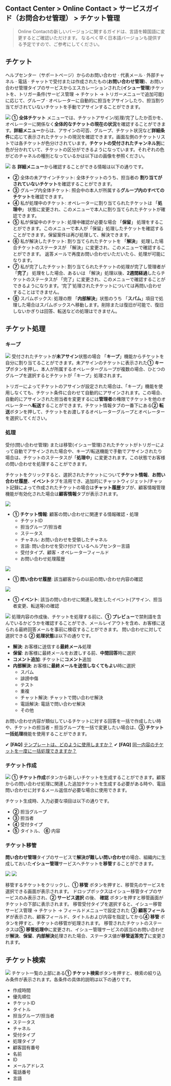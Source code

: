 ## Contact Center > Online Contact > サービスガイド（お問合わせ管理） > チケット管理

> Online Contactの新しいバージョンに関するガイドは、言語を韓国語に変更するとご確認いただけます。
> なるべく早く日本語バージョンも提供する予定ですので、ご参考にしてください。

## チケット
ヘルプセンター（サポートページ）からのお問い合わせ · 代表メール · 外部チャネル · 電話 · チャットで受付または作成されたもの(**お問い合わせ管理**)、お問い合わせ管理タイプのサービスからエスカレーションされた(**イシュー管理**)チケットを、トリガー条件(サービス管理 → チケット → トリガーメニューで追加可能)に応じて、グループ · オペレーターに自動的に担当をアサインしたり、担当割り当てがされていないチケットを手動でアサインすることができます。

![](http://static.toastoven.net/prod_contact_center/ja/4.1.1-(1)_ja.png)
**① 全体チケット** メニューでは、チケットアサイン/処理/完了したか否かを、オペレーターに関係なく**全体的なチケットの現在の状況**を確認することができます。**詳細メニュー**からは、アサインの可否、グループ、チケット状況など**詳細条件**に応じて表示されたチケットの現況を確認できます。画面左側のチケットリストでは各チケットが色分けされています。**チケットの受付されたチャンネル別**に色が分かれていて、チケットの区分ができるようになっています。それぞれの色がどのチャネルの種別となっているかは以下はの画像を参照ください。

![](http://static.toastoven.net/prod_contact_center/4.1.1-(1)a_2_ja.png)
各 **詳細メニュー**から確認することができる情報は以下の通りです。

-	**②** 全体の未アサインチケット: 全体チケットのうち、担当者の **割り当てがされていないチケット**を確認することができます。
-	**③** グループ内全体チケット: 照会中の本人が所属する**グループ内のすべてのチケット**を確認できます。
-	**④** 私が処理中のチケット: オペレーターに割り当てられたチケットは  「**処理中**」 状態に変更され、このメニューで本人に割り当てられたチケットが確認できます。
-	**⑤** 私が保留中のチケット: 処理中確認が必要な場合 「**保留**」 処理をすることができます。このメニューで本人が「保留」処理したチケットを確認することができます。保留案件は再び処理して、解決できます。
-	**⑥** 私が解決したチケット: 割り当てられたチケットを 「**解決**」 処理した場合チケットのステータスが 「解決」に変更され、このメニューで確認することができます。 返答メールで再度お問い合わせいただいたら、処理が可能になります。
-	**⑦** 私が完了したチケット: 割り当てられたチケットの処理が完了し管理者が 「**完了**」 処理をした場合、あるいは 「解決」処理以後、**2週間経過**したらチケットのステータスが 「完了」に変更され、このメニューで確認することができるようになります。‘完了’処理されたチケットについては再問い合わせすることはできません。
-	**⑧** スパムボックス: 処理の際 「**内部解決**」状態のうち 「**スパム**」項目で処理した場合はスパムボックスへ移動します。削除または復旧が可能で、復旧しないかぎりは回答、転送などの処理はできません。

## チケット処理
### キープ
![](http://static.toastoven.net/prod_contact_center/ja/4.1.2-(1)_ja.png)
受付されたチケットが**未アサイン**状態の場合 「**キープ**」機能からチケットを自分に割り当てることができます。未アサインのチケットに表示された**① キープ**ボタンを押し、本人が所属するオペレーターグループが複数の場合、ひとつのグループを選択するとチケットが「キープ」処理されます。

トリガーによってチケットのアサインが設定された場合は、「キープ」機能を使用しなくても、チケット条件に合わせて自動的にアサインされます。この場合、自動的にアサインされた担当者を変更するには**管理者**の権限でチケットを他のオペレーターへ**転送**することができます。チケット情報タブの一番下にある**② 転送**ボタンを押して、チケットをお渡しするオペレーターグループとオペレーターを選択してください。

### 処理
受付(問い合わせ管理) または移管(イシュー管理)されたチケットがトリガーによって自動でアサインされた場合や、キープ/転送機能で手動でアサインされたり場合は、チケットのステータスが「**処理中**」に変更されます。この状態でお客様の問い合わせを処理することができます。

チケットをクリックすると、選択されたチケットについて**チケット情報**、**お問い合わせ履歴**、**イベント**タブを活用でき、追加的にチャットウィジェット/チャット記録によって作成されたチケットの場合は**チャット履歴**タブが、顧客情報管理機能が有効化された場合は**顧客情報**タブが表示されます。

![](http://static.toastoven.net/prod_contact_center/4.1.2-(2)_3_ja.png)

- **① チケット情報**: 顧客の問い合わせに関連する情報確認・処理
  - チケットID
  - 担当グループ/担当者
  - ステータス
  - チャネル: お問い合わせを受領したチャネル
  - 言語: 問い合わせを受け付けているヘルプセンター言語
  - 受付タイプ、顧客・オペレーターフィールド
  - お問い合わせ処理履歴

![](http://static.toastoven.net/prod_contact_center/ja/4.1.2-(3)_ja.png)

-	**① 問い合わせ履歴**: 該当顧客からの以前の問い合わせ内容の確認

![](http://static.toastoven.net/prod_contact_center/ja/4.1.2-(4)_ja.png)

-	**① イベント**: 該当の問い合わせに関連し発生したイベント(アサイン、担当者変更、転送等)の確認

![](http://static.toastoven.net/prod_contact_center/4.1.2-(5)_1_ja.png)
処理内容の作成後、チケットを処理する前に、**① プレビュー**で禁則語を含んでいるかどうかを確認することができ、メールレイアウトを含め、お客様に送られる最終回答メールを事前に検収することができます。
問い合わせに対して選択できる **② 処理状態**は以下の通りです。

- **解決**: お客様に送信する**最終メール**処理
- **保留**: お客様に最終メールをお渡しする前、**中間回答**時に選択
- **コメント追加**: チケットに**コメント**追加
- **内部解決**: お客様に**最終メールを送信しなくてもよい**時に選択
    - スパム
    - 誹謗中傷
    - テスト
    - 重複
    - チャット解決: チャットで問い合わせ解決
    - 電話解決: 電話で問い合わせ解決
    - その他
  
お問い合わせ内容が類似しているチケットに対する回答を一括で作成したい時や、チケットの担当者・担当グループを一括で変更したい場合は、**③ チケット一括処理**機能を使用することができます。

✔ **\[FAQ]** [テンプレートは、どのように使用しますか？](https://nhn-contact.oc.toast.com/ocjp/hc/article/76/)
✔ **\[FAQ]** [同一内容のチケットを一度に一括処理できますか？](https://nhn-contact.oc.toast.com/ocjp/hc/article/75/)

### チケット作成
![](http://static.toastoven.net/prod_contact_center/4.1.2-(6)_1_ja.png)
**① チケット作成**ボタンから新しいチケットを生成することができます。顧客からの問い合わせ処理に関連した追加チケットを生成する必要がある時や、電話問い合わせに対するメール返信が必要な場合に使用できます。

チケット生成時、入力必要な項目は以下の通りです。

-	**②** 担当グループ
-	**③** 担当者
-	**④** 受付タイプ
-	**⑤** タイトル、 **⑥** 内容

### チケット移管
**問い合わせ管理**タイプのサービスで**解決が難しい問い合わせ**の場合、組織内に生成しておいた**イシュー管理**サービスへチケットを**移管**することができます。

![](http://static.toastoven.net/prod_contact_center/ja/4.1.2-(7)_ja.png)
![](http://static.toastoven.net/prod_contact_center/ja/4.1.2-(8)_ja.png)

移管するチケットをクリックし、**① 移管** ボタンを押すと、移管先のサービスを選択できる画面が表示されます。
ドロップボックスはイシュー移管タイプのサービスのみ表示され、**② サービス選択** の後、 **確認** ボタンを押すと移管画面がチケットの下部に表示されます。
移管受付タイプを選択すると、イシュー移管サービス管理 → チケット → フィールドメニューで設定された **③ 顧客フィールド**が表示され、顧客フィールド、タイトルおよび内容を指定してから**④ 移管** ボタンを押すと、チケットの移管が処理されます。
移管されたチケットのステータスは**⑤ 移管処理中**に変更され、イシュー管理サービスの該当のお問い合わせが**解決**、**保留**、**内部解決**処理された場合、ステータス値が**移管返答完了**に変更されます。

## チケット検索
![](http://static.toastoven.net/prod_contact_center/4.1.3-(1)_3_ja.png)
チケット一覧の上部にある**① チケット検索**ボタンを押すと、検索の絞り込み条件が表示されます。各条件の具体的説明は以下の通りです。

-	作成時間
-	優先順位
-	チケットID
-	タイトル
-	担当グループ/担当者
-	ステータス
-	チャネル
-	受付タイプ
-	処理タイプ
-	顧客固有番号
-	名前
- ID
- メールアドレス
- 電話番号
- 言語
